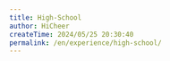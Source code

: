 ```yaml
---
title: High-School
author: HiCheer
createTime: 2024/05/25 20:30:40
permalink: /en/experience/high-school/
---
```

